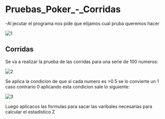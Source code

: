 # Pruebas_Poker_-_Corridas

-Al jecutar el programa nos pide que elijamos cual pruba queremos hacer 

![1](https://user-images.githubusercontent.com/33550350/58817076-84e8b800-85f0-11e9-981f-c3ab09df2181.PNG)

## Corridas
Se va a realizar la prueba de las corridas para una serie de 100 numeros:

![2](https://user-images.githubusercontent.com/33550350/58817268-004a6980-85f1-11e9-92b4-f17210cf4728.PNG)

Se aplica la condicion de que si cada numero es >0.5 se lo convierte un 1 caso contrario 0
aplicando esta condicion sale lo siguiente:

![3](https://user-images.githubusercontent.com/33550350/58817452-61723d00-85f1-11e9-9e24-d009f76fe931.PNG)

Luego aplicacos las formulas para sacar las varibales necesarias para calcular el estadistico Z






